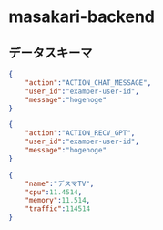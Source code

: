 # masakari-backend


## データスキーマ

```json
{
    "action":"ACTION_CHAT_MESSAGE",
    "user_id":"examper-user-id",
    "message":"hogehoge"
}
```

```json
{
    "action":"ACTION_RECV_GPT",
    "user_id":"examper-user-id",
    "message":"hogehoge"
}
```

```json
{
	"name":"デスマTV",
	"cpu":11.4514,
	"memory":11.514,
	"traffic":114514
}
```